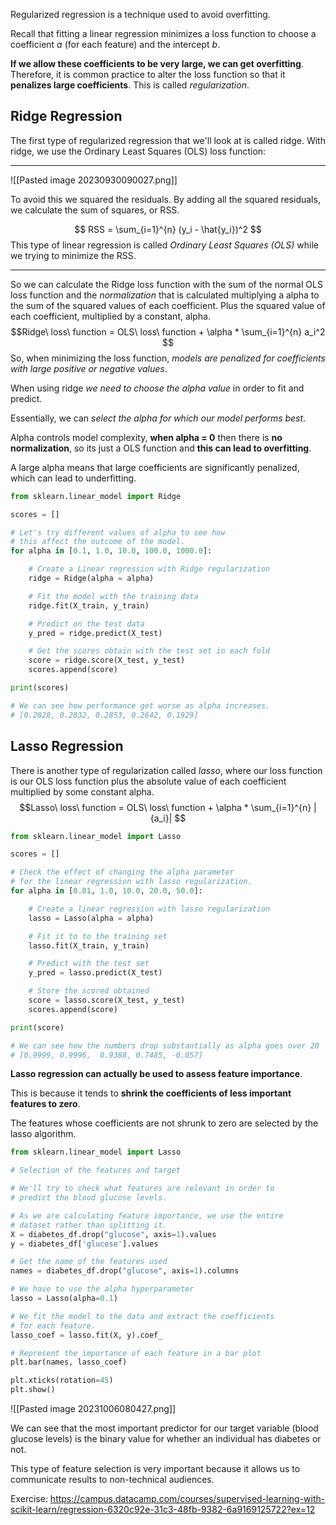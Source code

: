 Regularized regression is a technique used to avoid overfitting.

Recall that fitting a linear regression minimizes a loss function to choose a coefficient _a_ (for each feature) and the intercept _b_.

__If we allow these coefficients to be very large, we can get overfitting__. Therefore, it is common practice to alter the loss function so that it __penalizes large coefficients__. This is called _regularization_.


## Ridge Regression

The first type of regularized regression that we'll look at is called ridge. With ridge, we use the Ordinary Least Squares (OLS) loss function:

---------------
![[Pasted image 20230930090027.png]]

To avoid this we squared the residuals. By adding all the squared residuals, we calculate the sum of squares, or RSS.

$$ RSS = \sum_{i=1}^{n} (y_i - \hat{y_i})^2  $$
This type of linear regression is called _Ordinary Least Squares (OLS)_ while we trying to minimize the RSS. 

--------------------------

So we can calculate the Ridge loss function with the sum of the normal OLS loss function and the _normalization_ that is calculated multiplying a alpha to the sum of the squared values of each coefficient.
Plus the squared value of each coefficient, multiplied by a constant, alpha. 
$$Ridge\ loss\ function = OLS\ loss\ function + \alpha * \sum_{i=1}^{n} a_i^2 $$
So, when minimizing the loss function, _models are penalized for coefficients with large positive or negative values_.

When using ridge _we need to choose the alpha value_ in order to fit and predict.

Essentially, we can _select the alpha for which our model performs best_.

Alpha controls model complexity, __when alpha = 0__ then there is __no normalization__, so its just a OLS function and __this can lead to overfitting__.

A large alpha means that large coefficients are significantly penalized, which can lead to underfitting.

```python
from sklearn.linear_model import Ridge

scores = []

# Let's try different values of alpha to see how 
# this affect the outcome of the model.
for alpha in [0.1, 1.0, 10.0, 100.0, 1000.0]:

	# Create a Linear regression with Ridge regularization
	ridge = Ridge(alpha = alpha)

	# Fit the model with the training data
	ridge.fit(X_train, y_train)

	# Predict on the test data
	y_pred = ridge.predict(X_test)

	# Get the scores obtain with the test set in each fold
	score = ridge.score(X_test, y_test)
	scores.append(score)

print(scores)

# We can see how performance get worse as alpha increases.
# [0.2828, 0.2832, 0.2853, 0.2642, 0.1929]
```


## Lasso Regression

There is another type of regularization called _lasso_, where our loss function is our OLS loss function plus the absolute value of each coefficient multiplied by some constant alpha.
$$Lasso\ loss\ function = OLS\ loss\ function + \alpha * \sum_{i=1}^{n} |{a_i}| $$
```python
from sklearn.linear_model import Lasso

scores = []

# Check the effect of changing the alpha parameter
# for the linear regression with lasso regularization.
for alpha in [0.01, 1.0, 10.0, 20.0, 50.0]:

	# Create a linear regression with lasso regularization
	lasso = Lasso(alpha = alpha)

	# Fit it to to the training set
	lasso.fit(X_train, y_train)

	# Predict with the test set
	y_pred = lasso.predict(X_test)

	# Store the scored obtained
	score = lasso.score(X_test, y_test)
	scores.append(score)

print(score)

# We can see how the numbers drop substantially as alpha goes over 20
# [0.9999, 0.9996,  0.9388, 0.7485, -0.057]
```

__Lasso regression can actually be used to assess feature importance__. 

This is because it tends to __shrink the coefficients of less important features to zero__. 

The features whose coefficients are not shrunk to zero are selected by the lasso algorithm.


```python
from sklearn.linear_model import Lasso

# Selection of the features and target

# We'll try to check what features are relevant in order to 
# predict the blood glucose levels.

# As we are calculating feature importance, we use the entire
# dataset rather than splitting it.
X = diabetes_df.drop("glucose", axis=1).values
y = diabetes_df['glucose'].values

# Get the name of the features used
names = diabetes_df.drop("glucose", axis=1).columns

# We have to use the alpha hyperparameter
lasso = Lasso(alpha=0.1)

# We fit the model to the data and extract the coefficients 
# for each feature.
lasso_coef = lasso.fit(X, y).coef_

# Represent the importance of each feature in a bar plot
plt.bar(names, lasso_coef)

plt.xticks(rotation=45)
plt.show()
```

![[Pasted image 20231006080427.png]]


We can see that the most important predictor for our target variable (blood glucose levels) is the binary value for whether an individual has diabetes or not.

This type of feature selection is very important because it allows us to communicate results to non-technical audiences.

Exercise:
https://campus.datacamp.com/courses/supervised-learning-with-scikit-learn/regression-6320c92e-31c3-48fb-9382-6a9169125722?ex=12
